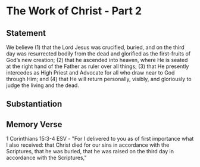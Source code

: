 # The Work of Christ - Part 2

## Statement
We believe (1) that the Lord Jesus was crucified, buried, and on the third day was resurrected bodily from the dead and glorified as the first-fruits of God’s new creation; (2) that he ascended into heaven, where He is seated at the right hand of the Father as ruler over all things; (3) that He presently intercedes as High Priest and Advocate for all who draw near to God through Him; and (4) that He will return personally, visibly, and gloriously to judge the living and the dead.

## Substantiation

## Memory Verse
1 Corinthians 15:3-4 ESV - "For I delivered to you as of first importance what I also received: that Christ died for our sins in accordance with the Scriptures, that he was buried, that he was raised on the third day in accordance with the Scriptures,"